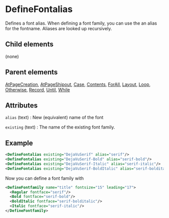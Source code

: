# DefineFontalias



Defines a font alias. When defining a font family, you can use the an alias for the fontname. Aliases are looked up recursively.



##  Child elements

(none)

##  Parent elements

[AtPageCreation](../atpagecreation.md), [AtPageShipout](../atpageshipout.md), [Case](../case.md), [Contents](../contents.md), [ForAll](../forall.md), [Layout](../layout.md), [Loop](../loop.md), [Otherwise](../otherwise.md), [Record](../record.md), [Until](../until.md), [While](../while.md)


## Attributes



`alias` (text)
:   New (equivalent) name of the font




`existing` (text)
:   The name of the existing font family.




## Example

```xml
<DefineFontalias existing="DejaVuSerif" alias="serif"/>
<DefineFontalias existing="DejaVuSerif-Bold" alias="serif-bold"/>
<DefineFontalias existing="DejaVuSerif-Italic" alias="serif-italic"/>
<DefineFontalias existing="DejaVuSerif-BoldItalic" alias="serif-bolditalic"/>
```

Now you can define a font family with


```xml
<DefineFontfamily name="title" fontsize="15" leading="17">
  <Regular fontface="serif"/>
  <Bold fontface="serif-bold"/>
  <BoldItalic fontface="serif-bolditalic"/>
  <Italic fontface="serif-italic"/>
</DefineFontfamily>
```





